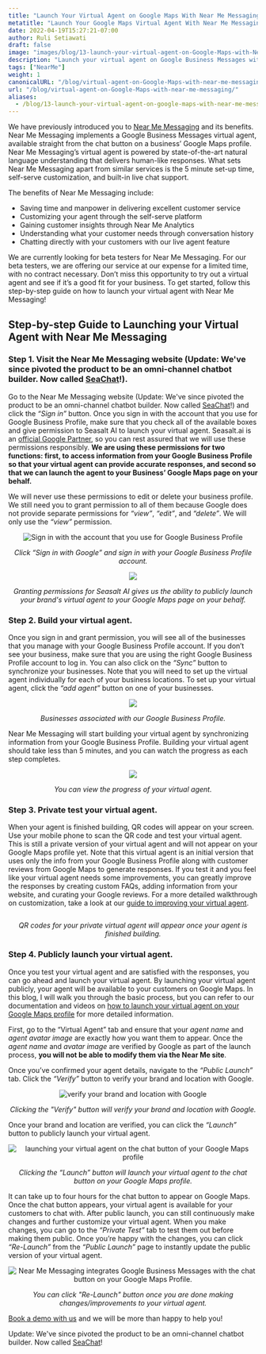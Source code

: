 ```yaml
---
title: "Launch Your Virtual Agent on Google Maps With Near Me Messaging"
metatitle: "Launch Your Google Maps Virtual Agent With Near Me Messaging"
date: 2022-04-19T15:27:21-07:00
author: Ruli Setiawati
draft: false
image: "images/blog/13-launch-your-virtual-agent-on-Google-Maps-with-Near-Me-Messaging/thumbnail.png"
description: "Launch your virtual agent on Google Business Messages with Near Me Messaging."
tags: ["NearMe"]
weight: 1 
canonicalURL: "/blog/virtual-agent-on-Google-Maps-with-near-me-messaging/"
url: "/blog/virtual-agent-on-Google-Maps-with-near-me-messaging/"
aliases:
  - /blog/13-launch-your-virtual-agent-on-google-maps-with-near-me-messaging/
---
```


We have previously introduced you to [Near Me Messaging](https://seasalt.ai/blog/12-near-me-messaging-google-business-messages/) and its benefits. Near Me Messaging implements a Google Business Messages virtual agent, available straight from the chat button on a business’ Google Maps profile. Near Me Messaging’s virtual agent is powered by state-of-the-art natural language understanding that delivers human-like responses. What sets Near Me Messaging apart from similar services is the 5 minute set-up time, self-serve customization, and built-in live chat support.

The benefits of Near Me Messaging include:
- Saving time and manpower in delivering excellent customer service
- Customizing your agent through the self-serve platform
- Gaining customer insights through Near Me Analytics
- Understanding what your customer needs through conversation history
- Chatting directly with your customers with our live agent feature

We are currently looking for beta testers for Near Me Messaging. For our beta testers, we are offering our service at our expense for a limited time, with no contract necessary. Don’t miss this opportunity to try out a virtual agent and see if it’s a good fit for your business. To get started, follow this step-by-step guide on how to launch your virtual agent with Near Me Messaging!


## Step-by-step Guide to Launching your Virtual Agent with Near Me Messaging

### Step 1. Visit the Near Me Messaging website (Update: We've since pivoted the product to be an omni-channel chatbot builder. Now called [SeaChat](https://chat.seasalt.ai/?utm_source=blog)!).

Go to the Near Me Messaging website (Update: We've since pivoted the product to be an omni-channel chatbot builder. Now called [SeaChat](https://chat.seasalt.ai/?utm_source=blog)!) and click the *“Sign in”* button. Once you sign in with the account that you use for Google Business Profile, make sure that you check all of the available boxes and give permission to Seasalt AI to launch your virtual agent. Seasalt.ai is an [official Google Partner](https://developers.google.com/business-communications/business-messages/partners), so you can rest assured that we will use these permissions responsibly. **We are using these permissions for two functions: first, to access information from your Google Business Profile so that your virtual agent can provide accurate responses, and second so that we can launch the agent to your Business’ Google Maps page on your behalf.** 

We will never use these permissions to edit or delete your business profile. We still need you to grant permission to all of them because Google does not provide separate permissions for *“view”*, *“edit”*, and *“delete”*. We will only use the *“view”* permission.

<center>
<img src="/images/blog/13-launch-your-virtual-agent-on-Google-Maps-with-Near-Me-Messaging/2-sign-in.png" alt="Sign in with the account that you use for Google Business Profile"/>

*Click “Sign in with Google” and sign in with your Google Business Profile account.*
</center>

<center>
<img src="/images/blog/13-launch-your-virtual-agent-on-Google-Maps-with-Near-Me-Messaging/3-permissions.png"/>

*Granting permissions for Seasalt AI gives us the ability to publicly launch your brand's virtual agent to your Google Maps page on your behalf.*
</center>


### Step 2. Build your virtual agent.

Once you sign in and grant permission, you will see all of the businesses that you manage with your Google Business Profile account. If you don’t see your business, make sure that you are using the right Google Business Profile account to log in. You can also click on the *“Sync”* button to synchronize your businesses. Note that you will need to set up the virtual agent individually for each of your business locations. To set up your virtual agent, click the *“add agent”* button on one of your businesses.

<center>
<img src="/images/blog/13-launch-your-virtual-agent-on-Google-Maps-with-Near-Me-Messaging/4-business-locations.png"/>

*Businesses associated with our Google Business Profile.*
</center>

Near Me Messaging will start building your virtual agent by synchronizing information from your Google Business Profile. Building your virtual agent should take less than 5 minutes, and you can watch the progress as each step completes.


<center>
<img src="/images/blog/13-launch-your-virtual-agent-on-Google-Maps-with-Near-Me-Messaging/5-virtual-agent-building.png"/>

*You can view the progress of your virtual agent.*
</center>

### Step 3. Private test your virtual agent.

When your agent is finished building, QR codes will appear on your screen. Use your mobile phone to scan the QR code and test your virtual agent. This is still a private version of your virtual agent and will not appear on your Google Maps profile yet. Note that this virtual agent is an initial version that uses only the info from your Google Business Profile along with customer reviews from Google Maps to generate responses.  If you test it and you feel like your virtual agent needs some improvements, you can greatly improve the responses by creating custom FAQs, adding information from your website, and curating your Google reviews. For a more detailed walkthrough on customization, take a look at our [guide to improving your virtual agent](https://wiki.seasalt.ai/nearme/maintain_agent/improve_agent/). 

<center>
<img src="/images/blog/13-launch-your-virtual-agent-on-Google-Maps-with-Near-Me-Messaging/6-agent-built.png" alt=""/>

*QR codes for your private virtual agent will appear once your agent is finished building.*
</center>

### Step 4. Publicly launch your virtual agent.


Once you test your virtual agent and are satisfied with the responses, you can go ahead and launch your virtual agent. By launching your virtual agent publicly, your agent will be available to your customers on Google Maps. In this blog, I will walk you through the basic process, but you can refer to our documentation and videos on [how to launch your virtual agent on your Google Maps profile](https://wiki.seasalt.ai/nearme/setup/03-publish_agent/) for more detailed information. 

First, go to the “Virtual Agent” tab and ensure that your *agent name* and *agent avatar image* are exactly how you want them to appear. Once the *agent name* and *avatar image* are verified by Google as part of the launch process, **you will not be able to modify them via the Near Me site**. 

Once you’ve confirmed your agent details, navigate to the *“Public Launch”* tab. Click the *“Verify”* button to verify your brand and location with Google.

<center>
<img src="/images/blog/13-launch-your-virtual-agent-on-Google-Maps-with-Near-Me-Messaging/7-verification.png" alt="verify your brand and location with Google"/>

*Clicking the "Verify" button will verify your brand and location with Google.*
</center>

Once your brand and location are verified, you can click the *“Launch”* button to publicly launch your virtual agent.

<center>
<img src="/images/blog/13-launch-your-virtual-agent-on-Google-Maps-with-Near-Me-Messaging/8-launch.png" alt="launching your virtual agent on the chat button of your Google Maps profile"/>

*Clicking the “Launch” button will launch your virtual agent to the chat button on your Google Maps profile.*
</center>

It can take up to four hours for the chat button to appear on Google Maps. Once the chat button appears, your virtual agent is available for your customers to chat with. After public launch, you can still continuously make changes and further customize your virtual agent. When you make changes, you can go to the *“Private Test”* tab to test them out before making them public. Once you’re happy with the changes, you can click *“Re-Launch”* from the *“Public Launch”* page to instantly update the public version of your virtual agent.

<center>
<img src="/images/blog/13-launch-your-virtual-agent-on-Google-Maps-with-Near-Me-Messaging/9-relaunch.png" alt="Near Me Messaging integrates Google Business Messages with the chat button on your Google Maps Profile."/>

*You can click "Re-Launch" button once you are done making changes/improvements to your virtual agent.*
</center>

[Book a demo with us](https://meetings.hubspot.com/seasalt-ai/seasalt-meeting) and we will be more than happy to help you!

Update: We've since pivoted the product to be an omni-channel chatbot builder. Now called [SeaChat](https://chat.seasalt.ai/?utm_source=blog)!


